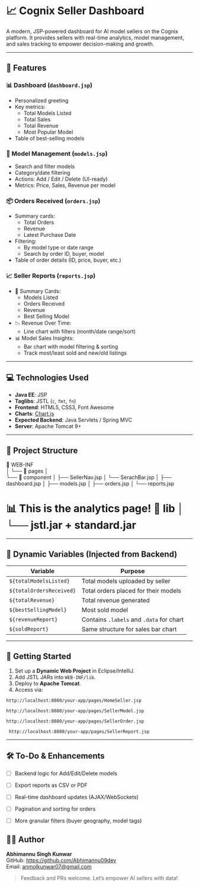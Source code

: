 # 📈 Cognix Seller Dashboard

A modern, JSP-powered dashboard for AI model sellers on the Cognix platform. It provides sellers with real-time analytics, model management, and sales tracking to empower decision-making and growth.

---

## 🌟 Features

### 📊 Dashboard (`dashboard.jsp`)
- Personalized greeting
- Key metrics:
  - Total Models Listed
  - Total Sales
  - Total Revenue
  - Most Popular Model
- Table of best-selling models

### 🧠 Model Management (`models.jsp`)
- Search and filter models
- Category/date filtering
- Actions: Add / Edit / Delete (UI-ready)
- Metrics: Price, Sales, Revenue per model

### 📦 Orders Received (`orders.jsp`)
- Summary cards:
  - Total Orders
  - Revenue
  - Latest Purchase Date
- Filtering:
  - By model type or date range
  - Search by order ID, buyer, model
- Table of order details (ID, price, buyer, etc.)

### 📈 Seller Reports (`reports.jsp`)
- 📌 Summary Cards:
  - Models Listed
  - Orders Received
  - Revenue
  - Best Selling Model
- 📉 Revenue Over Time:
  - Line chart with filters (month/date range/sort)
- 📊 Model Sales Insights:
  - Bar chart with model filtering & sorting
  - Track most/least sold and new/old listings

---

## 💻 Technologies Used

- **Java EE**: JSP
- **Taglibs**: JSTL (`c`, `fmt`, `fn`)
- **Frontend**: HTML5, CSS3, Font Awesome
- **Charts**: [Chart.js](https://www.chartjs.org/)
- **Expected Backend**: Java Servlets / Spring MVC
- **Server**: Apache Tomcat 9+

---

## 📂 Project Structure

📁 WEB-INF   
│ └── 📁 pages │   
└── 📁 component │    ├── SellerNav.jsp │    └── SerachBar.jsp │    ├── dashboard.jsp │    ├── models.jsp │    ├── orders.jsp │    └── reports.jsp 
# 📊 This is the analytics page! 📁 lib │ └── jstl.jar + standard.jar


---

## 🧪 Dynamic Variables (Injected from Backend)

| Variable             | Purpose                                 |
|----------------------|------------------------------------------|
| `${totalModelsListed}` | Total models uploaded by seller         |
| `${totalOrdersReceived}` | Total orders placed for their models    |
| `${totalRevenue}`     | Total revenue generated                  |
| `${bestSellingModel}` | Most sold model                          |
| `${revenueReport}`    | Contains `.labels` and `.data` for chart |
| `${soldReport}`       | Same structure for sales bar chart       |

---

## 🚀 Getting Started

1. Set up a **Dynamic Web Project** in Eclipse/IntelliJ.
2. Add JSTL JARs into `WEB-INF/lib`.
3. Deploy to **Apache Tomcat**.
4. Access via:
```
http://localhost:8080/your-app/pages/HomeSeller.jsp
```
```
http://localhost:8080/your-app/pages/SellerModel.jsp
```
```
http://localhost:8080/your-app/pages/SellerOrder.jsp
```
```
 http://localhost:8080/your-app/pages/SellerReport.jsp
```

---

## 🛠️ To-Do & Enhancements

- [ ] Backend logic for Add/Edit/Delete models
- [ ] Export reports as CSV or PDF
- [ ] Real-time dashboard updates (AJAX/WebSockets)
- [ ] Pagination and sorting for orders
- [ ] More granular filters (buyer geography, model tags)



## 👨‍💻 Author

**Abhimannu Singh Kunwar**  
GitHub: https://github.com/Abhimannu09dev   
Email: anmolkunwar07@gmail.com


> Feedback and PRs welcome. Let’s empower AI sellers with data!

